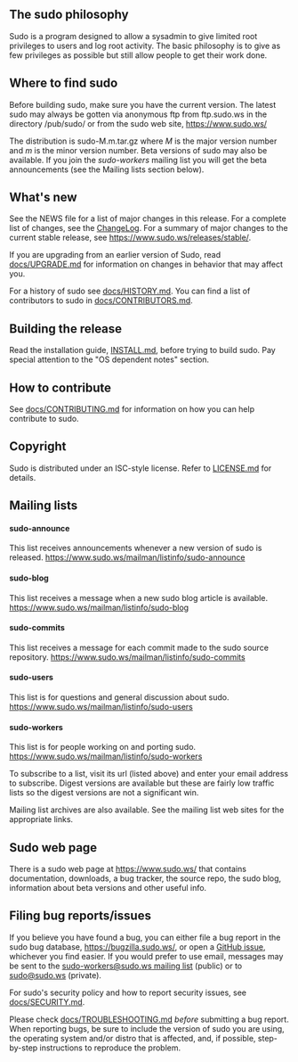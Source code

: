 ## The sudo philosophy

Sudo is a program designed to allow a sysadmin to give limited root privileges
to users and log root activity.  The basic philosophy is to give as few
privileges as possible but still allow people to get their work done.

## Where to find sudo

Before building sudo, make sure you have the current version.  The
latest sudo may always be gotten via anonymous ftp from ftp.sudo.ws
in the directory /pub/sudo/ or from the sudo web site, https://www.sudo.ws/

The distribution is sudo-M.m.tar.gz where _M_ is the major version
number and _m_ is the minor version number.  Beta versions of sudo may
also be available.  If you join the _sudo-workers_ mailing list you
will get the beta announcements (see the Mailing lists section below).

## What's new

See the NEWS file for a list of major changes in this release.  For
a complete list of changes, see the [ChangeLog](ChangeLog).
For a summary of major changes to the current stable release, see
https://www.sudo.ws/releases/stable/.

If you are upgrading from an earlier version of Sudo, read
[docs/UPGRADE.md](docs/UPGRADE.md) for information on changes in
behavior that may affect you.

For a history of sudo see [docs/HISTORY.md](docs/HISTORY.md).
You can find a list of contributors to sudo in
[docs/CONTRIBUTORS.md](docs/CONTRIBUTORS.md).

## Building the release

Read the installation guide, [INSTALL.md](INSTALL.md), before trying
to build sudo.  Pay special attention to the "OS dependent notes" section.

## How to contribute

See [docs/CONTRIBUTING.md](docs/CONTRIBUTING.md) for information on
how you can help contribute to sudo.

## Copyright

Sudo is distributed under an ISC-style license.
Refer to [LICENSE.md](LICENSE.md) for details.

## Mailing lists

#### sudo-announce

This list receives announcements whenever a new version of sudo is
released.  https://www.sudo.ws/mailman/listinfo/sudo-announce

#### sudo-blog

This list receives a message when a new sudo blog article is
available.  https://www.sudo.ws/mailman/listinfo/sudo-blog

#### sudo-commits

This list receives a message for each commit made to the sudo source
repository.  https://www.sudo.ws/mailman/listinfo/sudo-commits

#### sudo-users

This list is for questions and general discussion about sudo.
https://www.sudo.ws/mailman/listinfo/sudo-users

#### sudo-workers

This list is for people working on and porting sudo.
https://www.sudo.ws/mailman/listinfo/sudo-workers

To subscribe to a list, visit its url (listed above) and enter your
email address to subscribe.  Digest versions are available but these are
fairly low traffic lists so the digest versions are not a significant win.

Mailing list archives are also available.  See the mailing list web sites
for the appropriate links.

## Sudo web page

There is a sudo web page at https://www.sudo.ws/ that contains
documentation, downloads, a bug tracker, the source repo, the sudo
blog, information about beta versions and other useful info.

## Filing bug reports/issues

If you believe you have found a bug, you can either file a bug
report in the sudo bug database, https://bugzilla.sudo.ws/, or open
a [GitHub issue](https://github.com/sudo-project/sudo/issues),
whichever you find easier.  If you would prefer to use email,
messages may be sent to the [sudo-workers@sudo.ws mailing
list](https://www.sudo.ws/mailman/listinfo/sudo-workers) (public)
or to sudo@sudo.ws (private).

For sudo's security policy and how to report security issues, see
[docs/SECURITY.md](docs/SECURITY.md).

Please check [docs/TROUBLESHOOTING.md](docs/TROUBLESHOOTING.md)
*before* submitting a bug report.  When reporting bugs, be sure to
include the version of sudo you are using, the operating system
and/or distro that is affected, and, if possible, step-by-step
instructions to reproduce the problem.
